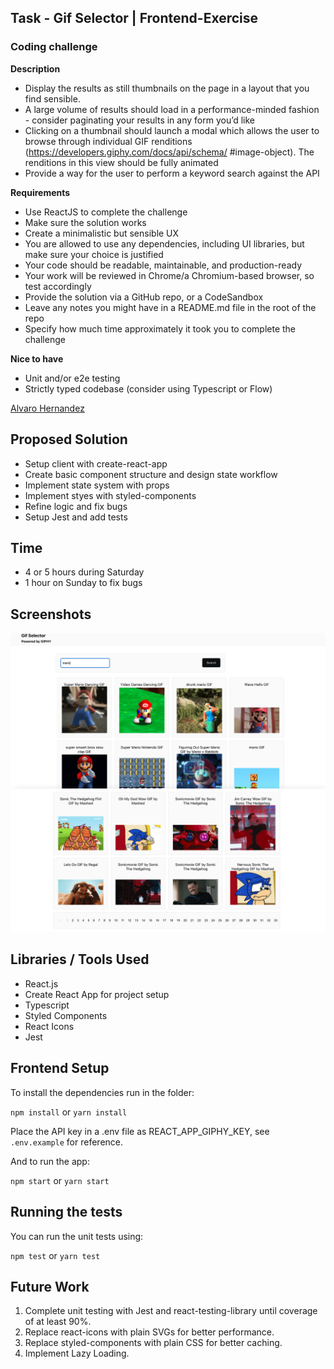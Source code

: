 ## Task - Gif Selector | Frontend-Exercise
### Coding challenge

**Description**
- Display the results as still thumbnails on the page in a layout that you find sensible.
- A large volume of results should load in a performance-minded fashion - consider
paginating your results in any form you’d like
- Clicking on a thumbnail should launch a modal which allows the user to browse
through individual GIF renditions (https://developers.giphy.com/docs/api/schema/
#image-object). The renditions in this view should be fully animated
- Provide a way for the user to perform a keyword search against the API

**Requirements**
- Use ReactJS to complete the challenge
- Make sure the solution works
- Create a minimalistic but sensible UX
- You are allowed to use any dependencies, including UI libraries, but make sure your
choice is justified
- Your code should be readable, maintainable, and production-ready
- Your work will be reviewed in Chrome/a Chromium-based browser, so test
accordingly
- Provide the solution via a GitHub repo, or a CodeSandbox
- Leave any notes you might have in a README.md file in the root of the repo
- Specify how much time approximately it took you to complete the challenge

**Nice to have**
- Unit and/or e2e testing
- Strictly typed codebase (consider using Typescript or Flow)

[Alvaro Hernandez](mailto:alvarohernandezassens@gmail.com)

## Proposed Solution

- Setup client with create-react-app
- Create basic component structure and design state workflow
- Implement state system with props
- Implement styes with styled-components
- Refine logic and fix bugs
- Setup Jest and add tests

## Time
- 4 or 5 hours during Saturday
- 1 hour on Sunday to fix bugs
## Screenshots

![Main](assets/Screenshot-1.png)
![Main-2](assets/Screenshot-2.png)

## Libraries / Tools Used

- React.js
- Create React App for project setup
- Typescript
- Styled Components
- React Icons
- Jest

## Frontend Setup

To install the dependencies run in the folder:

`npm install` or `yarn install`

Place the API key in a .env file as REACT_APP_GIPHY_KEY, see `.env.example` for reference.

And to run the app:

`npm start` or `yarn start`

## Running the tests

You can run the unit tests using:

`npm test` or `yarn test`

## Future Work

1. Complete unit testing with Jest and react-testing-library until coverage of at least 90%.
2. Replace react-icons with plain SVGs for better performance.
3. Replace styled-components with plain CSS for better caching.
4. Implement Lazy Loading.
